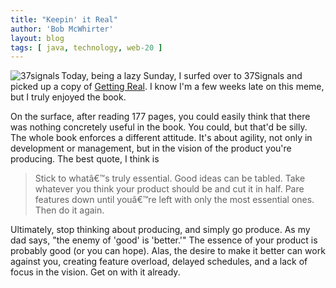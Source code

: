 ```yaml
---
title: "Keepin' it Real"
author: 'Bob McWhirter'
layout: blog
tags: [ java, technology, web-20 ]
---
```

<a href="http://www.37signals.com/">
  <img align="left" alt="37signals" id="image24" title="37signals" src="/blog/assets/Picture%205.png"/>
</a>Today, being a lazy Sunday, I surfed over to 37Signals and picked up a copy of <a href="https://gettingreal.37signals.com/">Getting Real</a>.  I know I'm a few weeks late on this meme, but I truly enjoyed the book.

On the surface, after reading 177 pages, you could easily think that there was nothing concretely useful in the book.  You could, but that'd be silly.  The whole book enforces a different attitude.  It's about agility, not only in development or management, but in the vision of the product you're producing.  The best quote, I think is
<blockquote>Stick to what&#xE2;&#x20AC;&#x2122;s truly essential. Good ideas can be tabled. Take whatever you think your product should be and cut it in half. Pare features down until you&#xE2;&#x20AC;&#x2122;re left with only the most essential ones. Then do it again.</blockquote>
Ultimately, stop thinking about producing, and simply go produce.  As my dad says, "the enemy of 'good' is 'better.'"  The essence of your product is probably good (or you can hope). Alas, the desire to make it better can work against you, creating feature overload, delayed schedules, and a lack of focus in the vision.  Get on with it already.
